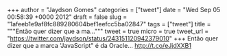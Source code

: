 
+++
author = "Jaydson Gomes"
categories = ["tweet"]
date = "Wed Sep 05 00:58:39 +0000 2012"
draft = false
slug = "1afeeb1e9af8fc889280604bef1eefcc5ba02847"
tags = ["tweet"]
title = """Então quer dizer que a ma..."""
tweet = true
micro = true
tweet_url = "https://twitter.com/jaydson/status/243151120942379010"
+++
Então quer dizer que a marca 'JavaScript" é da Oracle... http://t.co/eJjdXXB1
